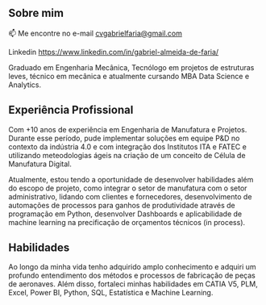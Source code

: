 ## Sobre mim
📫 Me encontre no e-mail cvgabrielfaria@gmail.com

Linkedin  https://www.linkedin.com/in/gabriel-almeida-de-faria/

Graduado em Engenharia Mecânica, Tecnólogo em projetos de estruturas leves, técnico em mecânica e atualmente cursando MBA Data Science e Analytics.

## Experiência Profissional
Com +10 anos de experiência em Engenharia de Manufatura e Projetos. Durante esse período, pude implementar soluções em equipe P&D no contexto da indústria 4.0 e com integração dos Institutos ITA e FATEC e utilizando meteodologias ágeis na criação de um conceito de Célula de Manufatura Digital.

Atualmente, estou tendo a oportunidade de desenvolver habilidades além do escopo de projeto, como integrar o setor de manufatura com o setor administrativo, lidando com clientes e fornecedores, desenvolvimento de automações de processos para ganhos de produtividade através de programação em Python, desenvolver Dashboards e aplicabilidade de machine learning na precificação de orçamentos técnicos (in process).

## Habilidades
Ao longo da minha vida tenho adquirido amplo conhecimento e adquiri um profundo entendimento dos métodos e processos de fabricação de peças de aeronaves. Além disso, fortaleci minhas habilidades em CATIA V5, PLM, Excel, Power BI, Python, SQL, Estatística e Machine Learning.


